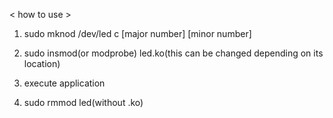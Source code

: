 < how to use >

1. sudo mknod /dev/led c [major number] [minor number]

2. sudo insmod(or modprobe) led.ko(this can be changed depending on its location)

3. execute application

4. sudo rmmod led(without .ko)
